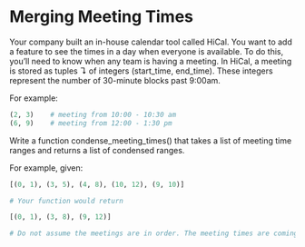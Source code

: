 # Merging Meeting Times
Your company built an in-house calendar tool called HiCal. You want to add a
feature to see the times in a day when everyone is available.
To do this, you’ll need to know when any team is having a meeting. In HiCal, a
meeting is stored as tuples ↴ of integers (start_time, end_time). These integers
represent the number of 30-minute blocks past 9:00am.

For example:

```python
(2, 3)    # meeting from 10:00 - 10:30 am
(6, 9)    # meeting from 12:00 - 1:30 pm
```
Write a function condense_meeting_times() that takes a list of meeting time
ranges and returns a list of condensed ranges.

For example, given:

```python
[(0, 1), (3, 5), (4, 8), (10, 12), (9, 10)]

# Your function would return

[(0, 1), (3, 8), (9, 12)]

# Do not assume the meetings are in order. The meeting times are coming from multiple teams.
```
